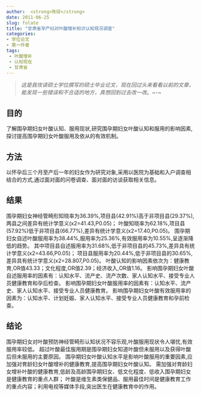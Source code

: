 ```yaml
---
author:  <strong>陈琼</strong>
date: 2011-06-25
slug: folate
title: "甘肃省孕产妇对叶酸增补知识认知现况调查"
categories: 
- 学位论文
- 第一作者
tags:
 - 叶酸增补
 - 认知现在
 - 甘肃省
---
```


>*这是我攻读硕士学位撰写的硕士毕业论文，现在回过头来看看以前的文章，能发现一些错误和不合适的地方，真想回到过去改一改*。~-~

## 目的 
了解围孕期妇女叶酸认知、服用现状,研究围孕期妇女叶酸认知和服用的影响因素,探讨提高围孕期妇女叶酸服用及依从的有效机制。
 
## 方法
以怀孕后三个月至产后一年的妇女作为研究对象,采用以医院为基础和入户调查相结合的方式,通过面对面的问卷调查、面对面的访谈获取相关信息。
 
## 结果 
围孕期妇女神经管畸形知晓率为36.39%,项目县(42.91%)高于非项目县(29.37%),两县之间差异有统计学意义(x2=41.43,P0.05)；
叶酸知晓率为62.18%,项目县(57.92%)低于非项目县(66.77%),差异有统计学意义(x2=17.40,P0.05)。
围孕期妇女自述叶酸服用率为38.44%,服用率为25.36%,有效服用率为10.55%,呈逐渐降低的趋势。
其中项目县自述服用率为31.68%,低于非项目县的45.73%,差异具有统计学意义(x2=43.66,P0.05)；
项目县服用率为20.44%,低于非项目县的30.65%,差异具有统计学意义(x2=28.807,P0.05)。
叶酸认知的影响因素依次为：健康教育,OR值43.33；文化程度,OR值2.39；经济收入,OR值1.16。
影响围孕期妇女叶酸自述服用率的因素有：认知水平、流产史、流产次数、家人认知水平、接受专业人员健康教育和孕后检查。
影响围孕期妇女叶酸服用率的因素有：认知水平、流产史、家人认知水平、接受专业人员健康教育。
影响围孕期妇女叶酸有效服用率的因素为：认知水平、计划妊娠、家人认知水平、接受专业人员健康教育和孕前检查。

## 结论 
围孕期妇女对叶酸预防神经管畸形认知状况不容乐观,叶酸服用现状令人堪忧,有效服用率较低。
超过叶酸最佳服用期是围孕期妇女知道叶酸但未服用以及获得叶酸后但未服用的主要原因。
围孕期妇女叶酸认知水平是影响叶酸服用的重要因素,应加强对育龄妇女叶酸增补的健康教育,提高围孕期妇女叶酸认知。
需加强对育龄妇女增补叶酸的健康教育,低龄及高龄围孕期妇女、低文化程度、低收入围孕期妇女是健康教育的重点人群；
叶酸是维生素类保健品、服用最佳时间是健康教育工作的重点内容；利用电视等媒体手段,突出医生在健康教育中的作用。